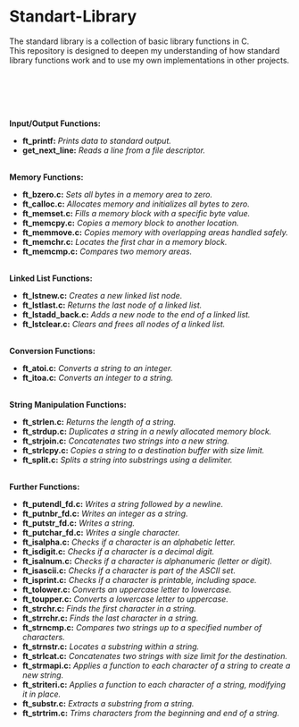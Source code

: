 # Standart-Library
The standard library is a collection of basic library functions in C.<br />
This repository is designed to deepen my understanding of how standard library functions work and to use my own implementations in other projects.

<br/><br/>
<br/><br/>

**Input/Output Functions:**
- **ft_printf:** _Prints data to standard output._
- **get_next_line:** _Reads a line from a file descriptor._
<br/><br/>

**Memory Functions:**
- **ft_bzero.c:** _Sets all bytes in a memory area to zero._
- **ft_calloc.c:** _Allocates memory and initializes all bytes to zero._
- **ft_memset.c:** _Fills a memory block with a specific byte value._
- **ft_memcpy.c:** _Copies a memory block to another location._
- **ft_memmove.c:** _Copies memory with overlapping areas handled safely._
- **ft_memchr.c:** _Locates the first char in a memory block._
- **ft_memcmp.c:** _Compares two memory areas._
<br/><br/>

**Linked List Functions:**
- **ft_lstnew.c:** _Creates a new linked list node._
- **ft_lstlast.c:** _Returns the last node of a linked list._
- **ft_lstadd_back.c:** _Adds a new node to the end of a linked list._
- **ft_lstclear.c:** _Clears and frees all nodes of a linked list._
<br/><br/>

**Conversion Functions:**
- **ft_atoi.c:**        _Converts a string to an integer._
- **ft_itoa.c:**        _Converts an integer to a string._
<br/><br/>

**String Manipulation Functions:**
- **ft_strlen.c:**      _Returns the length of a string._
- **ft_strdup.c:**      _Duplicates a string in a newly allocated memory block._
- **ft_strjoin.c:**     _Concatenates two strings into a new string._
- **ft_strlcpy.c:**     _Copies a string to a destination buffer with size limit._
- **ft_split.c:**       _Splits a string into substrings using a delimiter._
<br/><br/>

**Further Functions:**
- **ft_putendl_fd.c:**  _Writes a string followed by a newline._
- **ft_putnbr_fd.c:**   _Writes an integer as a string._
- **ft_putstr_fd.c:**   _Writes a string._
- **ft_putchar_fd.c:**  _Writes a single character._
- **ft_isalpha.c:**     _Checks if a character is an alphabetic letter._
- **ft_isdigit.c:**     _Checks if a character is a decimal digit._
- **ft_isalnum.c:**     _Checks if a character is alphanumeric (letter or digit)._
- **ft_isascii.c:**     _Checks if a character is part of the ASCII set._
- **ft_isprint.c:**     _Checks if a character is printable, including space._
- **ft_tolower.c:**     _Converts an uppercase letter to lowercase._
- **ft_toupper.c:**     _Converts a lowercase letter to uppercase._
- **ft_strchr.c:**      _Finds the first character in a string._
- **ft_strrchr.c:**     _Finds the last character in a string._
- **ft_strncmp.c:**     _Compares two strings up to a specified number of characters._
- **ft_strnstr.c:**     _Locates a substring within a string._
- **ft_strlcat.c:**     _Concatenates two strings with size limit for the destination._
- **ft_strmapi.c:**     _Applies a function to each character of a string to create a new string._
- **ft_striteri.c:**    _Applies a function to each character of a string, modifying it in place._
- **ft_substr.c:**      _Extracts a substring from a string._
- **ft_strtrim.c:**     _Trims characters from the beginning and end of a string._
      
